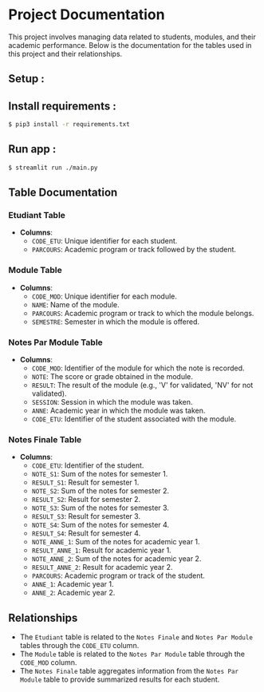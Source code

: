 # Project Documentation

This project involves managing data related to students, modules, and their academic performance. Below is the documentation for the tables used in this project and their relationships.

## Setup :

## Install requirements :
```bash
$ pip3 install -r requirements.txt
```

## Run app :
```bash
$ streamlit run ./main.py
```


## Table Documentation

### Etudiant Table

- **Columns**:
  - `CODE_ETU`: Unique identifier for each student.
  - `PARCOURS`: Academic program or track followed by the student.

### Module Table

- **Columns**:
  - `CODE_MOD`: Unique identifier for each module.
  - `NAME`: Name of the module.
  - `PARCOURS`: Academic program or track to which the module belongs.
  - `SEMESTRE`: Semester in which the module is offered.

### Notes Par Module Table

- **Columns**:
  - `CODE_MOD`: Identifier of the module for which the note is recorded.
  - `NOTE`: The score or grade obtained in the module.
  - `RESULT`: The result of the module (e.g., 'V' for validated, 'NV' for not validated).
  - `SESSION`: Session in which the module was taken.
  - `ANNE`: Academic year in which the module was taken.
  - `CODE_ETU`: Identifier of the student associated with the module.

### Notes Finale Table

- **Columns**:
  - `CODE_ETU`: Identifier of the student.
  - `NOTE_S1`: Sum of the notes for semester 1.
  - `RESULT_S1`: Result for semester 1.
  - `NOTE_S2`: Sum of the notes for semester 2.
  - `RESULT_S2`: Result for semester 2.
  - `NOTE_S3`: Sum of the notes for semester 3.
  - `RESULT_S3`: Result for semester 3.
  - `NOTE_S4`: Sum of the notes for semester 4.
  - `RESULT_S4`: Result for semester 4.
  - `NOTE_ANNE_1`: Sum of the notes for academic year 1.
  - `RESULT_ANNE_1`: Result for academic year 1.
  - `NOTE_ANNE_2`: Sum of the notes for academic year 2.
  - `RESULT_ANNE_2`: Result for academic year 2.
  - `PARCOURS`: Academic program or track of the student.
  - `ANNE_1`: Academic year 1.
  - `ANNE_2`: Academic year 2.

## Relationships

- The `Etudiant` table is related to the `Notes Finale` and `Notes Par Module` tables through the `CODE_ETU` column.
- The `Module` table is related to the `Notes Par Module` table through the `CODE_MOD` column.
- The `Notes Finale` table aggregates information from the `Notes Par Module` table to provide summarized results for each student.
